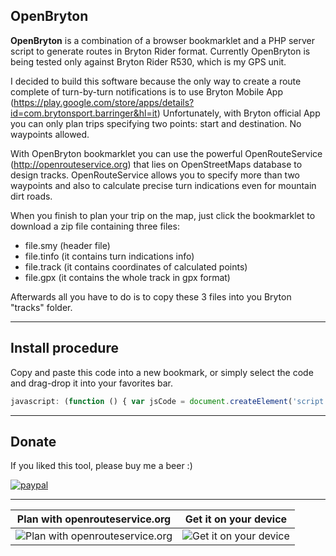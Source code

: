 ## OpenBryton
**OpenBryton** is a combination of a browser bookmarklet and a PHP server script to generate routes in Bryton Rider format.
Currently OpenBryton is being tested only against Bryton Rider R530, which is my GPS unit.

I decided to build this software because the only way to create a route complete of turn-by-turn notifications is to use Bryton Mobile App (https://play.google.com/store/apps/details?id=com.brytonsport.barringer&hl=it)
Unfortunately, with Bryton official App you can only plan trips specifying two points: start and destination. No waypoints allowed.

With OpenBryton bookmarklet you can use the powerful OpenRouteService (http://openrouteservice.org) that lies on OpenStreetMaps database to design tracks. 
OpenRouteService allows you to specify more than two waypoints and also to calculate precise turn indications even for mountain dirt roads.

When you finish to plan your trip on the map, just click the bookmarklet to download a zip file containing three files:
- file.smy      (header file)
- file.tinfo    (it contains turn indications info)
- file.track    (it contains coordinates of calculated points)
- file.gpx      (it contains the whole track in gpx format)

Afterwards all you have to do is to copy these 3 files into you Bryton "tracks" folder.

---

## Install procedure

Copy and paste this code into a new bookmark, or simply select the code and drag-drop it into your favorites bar.
```javascript
javascript: (function () { var jsCode = document.createElement('script'); jsCode.setAttribute('src', 'http://www.newtechweb.it/apps/openbryton/do.js'); document.body.appendChild(jsCode); }());
```
---

## Donate

If you liked this tool, please buy me a beer :)

[![paypal](https://www.paypalobjects.com/en_US/i/btn/btn_donateCC_LG.gif)](https://www.paypal.com/cgi-bin/webscr?cmd=_s-xclick&hosted_button_id=4UMTD8RPT6HDE)

---

| Plan with openrouteservice.org | Get it on your device |
| --- | --- |
| ![Plan with openrouteservice.org](http://www.newtechweb.it/apps/openbryton/screen-1.jpg "Plan with openrouteservice.org") | ![Get it on your device](http://www.newtechweb.it/apps/openbryton/screen-2.jpg "Get it on your device") |

